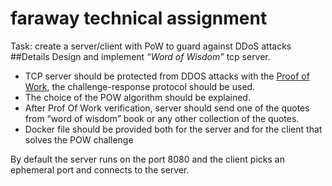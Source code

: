 # faraway technical assignment
Task: create a server/client with PoW to guard against DDoS attacks
##Details
Design and implement _“Word of Wisdom”_ tcp server. 
 - TCP server should be protected from DDOS attacks with the [Proof of Work](https://en.wikipedia.org/wiki/Proof_of_work), the challenge-response protocol should be used. 
 - The choice of the POW algorithm should be explained. 
 - After Prof Of Work verification, server should send one of the quotes from “word of wisdom” book or any other collection of the quotes. 
 - Docker file should be provided both for the server and for the client that solves the POW challenge
 
 By default the server runs on the port 8080 and the client picks an ephemeral port and connects to the server.
